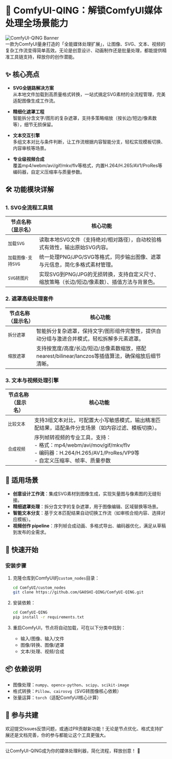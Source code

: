 # 🎨 ComfyUI-QING：解锁ComfyUI媒体处理全场景能力

![ComfyUI-QING Banner](https://picsum.photos/seed/qing/1200/300)  
一款为ComfyUI量身打造的「全能媒体处理扩展」，让图像、SVG、文本、视频的复杂工作流变得简单高效。无论是创意设计、动画制作还是批量处理，都能提供精准工具链支持，释放你的创作潜能。


## ✨ 核心亮点

- **SVG全链路解决方案**  
  从本地文件加载到高质量格式转换，一站式搞定SVG素材的全流程管理，完美适配图像生成工作流。

- **精细化遮罩工程**  
  智能拆分含文字/图形的复杂遮罩，支持多策略缩放（按长边/短边/像素数等），细节无损保留。

- **文本交互引擎**  
  多组文本对比与条件判断，让工作流根据内容智能分支，轻松实现模板切换、内容审核等场景。

- **专业级视频合成**  
  覆盖mp4/webm/avi/gif/mkv/flv等格式，内置H.264/H.265/AV1/ProRes等编码器，自定义压缩率与质量参数。


## 🛠️ 功能模块详解

### 1. SVG全流程工具链
| 节点名称（显示名） | 核心功能 |
|---------|---------|
| `加载SVG` | 读取本地SVG文件（支持绝对/相对路径），自动校验格式有效性，输出原始SVG内容。 |
| `加载图像-支持SVG` | 统一处理PNG/JPG/SVG等格式，同步输出图像、遮罩与元信息，简化多格式素材管理。 |
| `SVG转图片` | 实现SVG到PNG/JPG的无损转换，支持自定义尺寸、缩放策略（长边/短边/像素数）、插值方法与背景色。 |


### 2. 遮罩高级处理套件
| 节点名称（显示名） | 核心功能 |
|---------|---------|
| `拆分遮罩` | 智能拆分复杂遮罩，保持文字/图形组件完整性，提供自动分组与激进合并模式，轻松拆解多元素遮罩。 |
| `缩放遮罩` | 支持按宽度/高度/长边/短边/总像素数缩放，搭配nearest/bilinear/lanczos等插值算法，确保缩放后细节清晰。 |


### 3. 文本与视频处理引擎
| 节点名称（显示名） | 核心功能 |
|---------|---------|
| `比较文本` | 支持3组文本对比，可配置大小写敏感模式，输出精准匹配结果，适配条件分支场景（如内容过滤、模板切换）。 |
| `合成视频` | 序列帧转视频的专业工具，支持：<br>- 格式：mp4/webm/avi/mov/gif/mkv/flv<br>- 编码器：H.264/H.265/AV1/ProRes/VP9等<br>- 自定义压缩率、帧率、质量参数 |


## 🎯 适用场景

- **创意设计工作流**：集成SVG素材到图像生成，实现矢量图与像素图的无缝衔接。
- **精细遮罩处理**：拆分含文字的复杂遮罩，用于图像编辑、区域替换等场景。
- **智能文本分支**：基于文本匹配结果自动切换工作流（如审核合规内容、选择对应模板）。
- **视频创作 pipeline**：序列帧合成动画、多格式导出、编码器优化，满足从草稿到发布的全需求。


## 🚀 快速开始

### 安装步骤
1. 克隆仓库到ComfyUI的`custom_nodes`目录：
   ```bash
   cd ComfyUI/custom_nodes
   git clone https://github.com/GAOSHI-QING/ComfyUI-QING.git
   ```

2. 安装依赖：
   ```bash
   cd ComfyUI-QING
   pip install -r requirements.txt
   ```

3. 重启ComfyUI，节点将自动加载，可在以下分类中找到：
   - 输入/图像、输入/文件
   - 图像/转换、图像/遮罩
   - 文本/处理、视频/合成


## 📦 依赖说明

- 图像处理：`numpy`、`opencv-python`、`scipy`、`scikit-image`
- 格式转换：`Pillow`、`cairosvg`（SVG转图像核心依赖）
- 张量运算：`torch`（适配ComfyUI核心计算）


## 🌟 参与共建

欢迎提交Issues反馈问题，或通过PR贡献新功能！无论是节点优化、格式支持扩展还是文档完善，你的参与都能让这个工具更强大。

---

让ComfyUI-QING成为你的媒体处理利器，简化流程，释放创意！ 🚀
